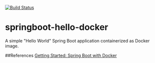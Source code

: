 [![Build Status](https://travis-ci.org/Sentinel01/springboot-hello-docker.svg?branch=master)](https://travis-ci.org/Sentinel01/springboot-hello-docker)

# springboot-hello-docker
A simple "Hello World" Spring Boot application containerized as Docker image.

##References
[Getting Started: Spring Boot with Docker](https://spring.io/guides/gs/spring-boot-docker/)

